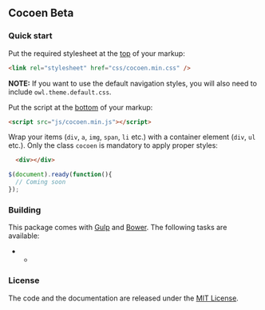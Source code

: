 ## Cocoen Beta

### Quick start

Put the required stylesheet at the [top](https://developer.yahoo.com/performance/rules.html#css_top) of your markup:

```html
<link rel="stylesheet" href="css/cocoen.min.css" />
```
**NOTE:** If you want to use the default navigation styles, you will also need to include `owl.theme.default.css`.


Put the script at the [bottom](https://developer.yahoo.com/performance/rules.html#js_bottom) of your markup:

```html
<script src="js/cocoen.min.js"></script>
```

Wrap your items (`div`, `a`, `img`, `span`, `li` etc.) with a container element (`div`, `ul` etc.). Only the class `cocoen` is mandatory to apply proper styles:

```html
  <div></div>
```

```javascript
$(document).ready(function(){
  // Coming soon
});
```

### Building

This package comes with [Gulp](http://gulpjs.com/) and [Bower](http://bower.io/). The following tasks are available:

  * -

### License

The code and the documentation are released under the [MIT License](LICENSE).